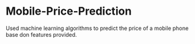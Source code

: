 # Mobile-Price-Prediction
Used machine learning algorithms to predict the price of a mobile phone base don features provided.
